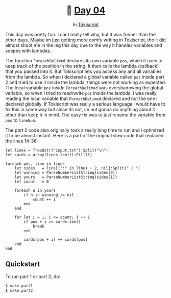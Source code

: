 <h1 align="center">🎄 <a href="https://adventofcode.com/2023/day/4">Day 04</a></h1>
<p align="center">In <a href="https://github.com/lordoftrident/tokiscript">Tokiscript</a></p>

This day was pretty fun. I cant really tell why, but it was funner than the other days. Maybe im just
getting more comfy writing in Tokiscript, tho it did almost shoot me in the leg this day due to the
way it handles variables and scopes with lambdas.

The function `ForeachDelimed` declares its own variable `pos`, which it uses to keep track of the
position in the string. It then calls the lambda (callback) that you passed into it. But Tokiscript
lets you access any and all variables from the lambda. So when i declared a global variable called
`pos` inside part 2 and tried to use it inside the lambda, things were not working as expected. The
local variable `pos` inside `ForeachDelimed` was overshadowing the global variable, so when i tried
to read/write `pos` inside the lambda, i was really reading the local variable that `ForeachDelimed`
declared and not the one i declared globally. If Tokiscript was really a serious language i would
have to fix this in some way but since its not, im not gonna do anything about it other than keep it
in mind. The easy fix was to just rename the variable from `pos` to `lineNum`.

The part 2 code also originally took a really long time to run and i optimized it to be almost instant.
Here is a part of the original slow code that replaced the lines 14-36:
```
let lines = freadstr("input.txt"):Split("\n")
let cards = array(lines:len()):Fill(1)

foreach pos, line in lines
    let sides   = line[(":" in line) + 2, nil]:Split(" | ")
    let winning = ParseNumberListString(sides[0])
    let yours   = ParseNumberListString(sides[1])
    let count   = 0

    foreach n in yours
        if n in winning /= nil
            count ++ 1
        end
    end

    for let i = 1; i <= count; i ++ 1
        if pos + i >= cards:len()
            break
        end

        cards[pos + i] ++ cards[pos]
    end
end
```

## Quickstart
To run part 1 or part 2, do:
```sh
$ make part1
$ make part2
```
